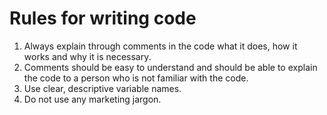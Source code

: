# Rules for writing code

1. Always explain through comments in the code what it does, how it works and why it is necessary.
2. Comments should be easy to understand and should be able to explain the code to a person who is not familiar with the code.
3. Use clear, descriptive variable names.
4. Do not use any marketing jargon.
